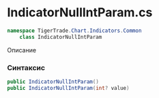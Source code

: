 
# IndicatorNullIntParam.cs
```csharp
namespace TigerTrade.Chart.Indicators.Common  
    class IndicatorNullIntParam
```

Описание

### Синтаксис
```csharp
public IndicatorNullIntParam()
public IndicatorNullIntParam(int? value)
```

